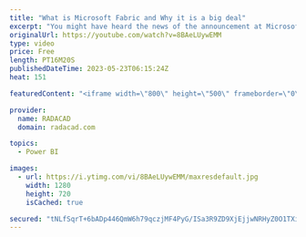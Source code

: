 ```yaml
---
title: "What is Microsoft Fabric and Why it is a big deal"
excerpt: "You might have heard the news of the announcement at Microsoft Build by Arun Ulag and the rest of the Microsoft Data and Analytics Platform team. The announcement was about the new service offering named Microsoft Fabric. In this article and video, I want to explain what Fabric is and why you should"
originalUrl: https://youtube.com/watch?v=8BAeLUywEMM
type: video
price: Free
length: PT16M20S
publishedDateTime: 2023-05-23T06:15:24Z
heat: 151

featuredContent: "<iframe width=\"800\" height=\"500\" frameborder=\"0\" src=\"https://www.youtube.com/embed/8BAeLUywEMM\" allow=\"accelerometer; autoplay; encrypted-media; gyroscope; picture-in-picture\" allowfullscreen></iframe>"

provider:
  name: RADACAD
  domain: radacad.com

topics:
  - Power BI

images:
  - url: https://i.ytimg.com/vi/8BAeLUywEMM/maxresdefault.jpg
    width: 1280
    height: 720
    isCached: true

secured: "tNLfSqrT+6bADp446QmW6h79qczjMF4PyG/ISa3R9ZD9XjEjjwNRHyZ0O1TXijOKO9NFbhmRyWsAQD7XqBZkt1pAg7z0shHdJpk2KAFKO+41+aOpMXmbAFT7MbWkU3JsbZ48Do2lBsOI+WdwUiywkwXyZZ+zCiBV/hxn+swNjjj+V2sWgAYKGfVwaBq0XoFPrX2yqoQ6veM149U8IqW/vc/4/c9AtsyNq+3QQBfn+oWimCSY+0uyA0ZBECKqSHlbD4pSbXXd/5x1HUyk8jphPa9KRQ0XmMdIEb4VjW/0EptOcGDp39mjRDPnCpRSHHeI5sURMKEFy5MeMTeEdIDj7tQ6b9DfFD6iZZbsJrhkNh49Kpa1X8Tk7c2+xT9juDaRylLmmhiWnHFn5g2R8qW4MNhZ+nJzsTozLwISJiZtoaA=;AG3svt3pNmtQNvFgxi4gBg=="
---
```


